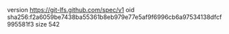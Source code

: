 version https://git-lfs.github.com/spec/v1
oid sha256:f2a6059be7438ba55361b8eb979e77e5af9f6996cb6a97534138dfcf995581f3
size 542

